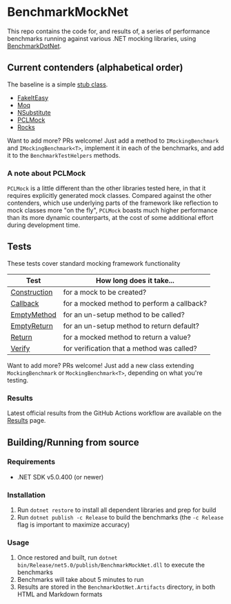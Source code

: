 # BenchmarkMockNet

This repo contains the code for, and results of, a series of performance benchmarks running against various .NET mocking libraries, using [BenchmarkDotNet](https://github.com/dotnet/BenchmarkDotNet).

## Current contenders (alphabetical order)

The baseline is a simple [stub class](ThingStub.cs).

- [FakeItEasy](https://github.com/FakeItEasy/FakeItEasy)
- [Moq](https://github.com/moq/moq4)
- [NSubstitute](http://nsubstitute.github.io/)
- [PCLMock](https://github.com/kentcb/PCLMock)
- [Rocks](https://github.com/JasonBock/Rocks)

Want to add more? PRs welcome! Just add a method to `IMockingBenchmark` and `IMockingBenchmark<T>`, implement it in each of the benchmarks, and add it to the `BenchmarkTestHelpers` methods.

### A note about PCLMock

`PCLMock` is a little different than the other libraries tested here, in that it requires explicitly generated mock classes. Compared against the other contenders, which use underlying parts of the framework like reflection to mock classes more "on the fly", `PCLMock` boasts much higher performance than its more dynamic counterparts, at the cost of some additional effort during development time.

## Tests

These tests cover standard mocking framework functionality

 | Test                                         | How long does it take...                          |
 | -------------------------------------------- | ------------------------------------------------- |
 | [Construction](Results.md#construction)       | for a mock to be created?                         |
 | [Callback](Results.md#callback)               | for a mocked method to perform a callback?        |
 | [EmptyMethod](Results.md#emptymethod)         | for an un-setup method to be called?              |
 | [EmptyReturn](Results.md#emptyreturn)         | for an un-setup method to return default?         |
 | [Return](Results.md#return)                   | for a mocked method to return a value?            |
 | [Verify](Results.md#verify)                   | for verification that a method was called?        |

Want to add more? PRs welcome! Just add a new class extending `MockingBenchmark` or `MockingBenchmark<T>`, depending on what you're testing.

### Results

Latest official results from the GitHub Actions workflow are available on the [Results](Results.md) page.

## Building/Running from source

### Requirements

- .NET SDK v5.0.400 (or newer)

### Installation

1. Run `dotnet restore` to install all dependent libraries and prep for build
1. Run `dotnet publish -c Release` to build the benchmarks (the `-c Release` flag is important to maximize accuracy)

### Usage

1. Once restored and built, run `dotnet bin/Release/net5.0/publish/BenchmarkMockNet.dll` to execute the benchmarks
2. Benchmarks will take about 5 minutes to run
3. Results are stored in the `BenchmarkDotNet.Artifacts` directory, in both HTML and Markdown formats
